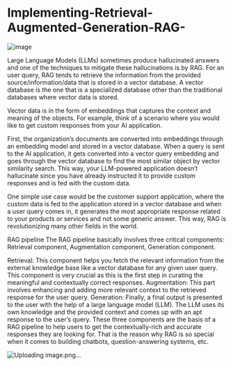 # Implementing-Retrieval-Augmented-Generation-RAG-

![image](https://github.com/tvanshika11/Implementing-Retrieval-Augmented-Generation-RAG-/assets/56580247/d4dc8004-3b0f-4921-823b-ab313290fb7a)

Large Language Models (LLMs) sometimes produce hallucinated answers and one of the techniques to mitigate these hallucinations is by RAG. For an user query, RAG tends to retrieve the information from the provided source/information/data that is stored in a vector database. A vector database is the one that is a specialized database other than the traditional databases where vector data is stored.

Vector data is in the form of embeddings that captures the context and meaning of the objects. For example, think of a scenario where you would like to get custom responses from your AI application.

First, the organization’s documents are converted into embeddings through an embedding model and stored in a vector database. When a query is sent to the AI application, it gets converted into a vector query embedding and goes through the vector database to find the most similar object by vector similarity search. This way, your LLM-powered application doesn’t hallucinate since you have already instructed it to provide custom responses and is fed with the custom data.

One simple use case would be the customer support application, where the custom data is fed to the application stored in a vector database and when a user query comes in, it generates the most appropriate response related to your products or services and not some generic answer. This way, RAG is revolutionizing many other fields in the world.

RAG pipeline
The RAG pipeline basically involves three critical components: Retrieval component, Augmentation component, Generation component.

Retrieval: This component helps you fetch the relevant information from the external knowledge base like a vector database for any given user query. This component is very crucial as this is the first step in curating the meaningful and contextually correct responses.
Augmentation: This part involves enhancing and adding more relevant context to the retrieved response for the user query.
Generation: Finally, a final output is presented to the user with the help of a large language model (LLM). The LLM uses its own knowledge and the provided context and comes up with an apt response to the user’s query.
These three components are the basis of a RAG pipeline to help users to get the contextually-rich and accurate responses they are looking for. That is the reason why RAG is so special when it comes to building chatbots, question-answering systems, etc.

![Uploading image.png…]()

